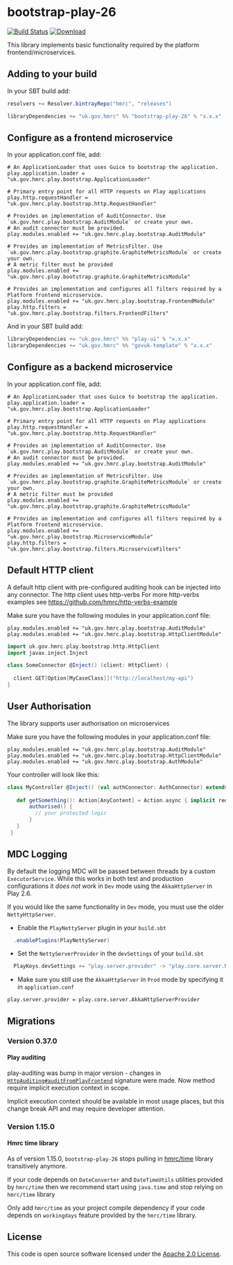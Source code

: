 
# bootstrap-play-26

[![Build Status](https://travis-ci.org/hmrc/bootstrap-play-26.svg?branch=master)](https://travis-ci.org/hmrc/bootstrap-play-26) [ ![Download](https://api.bintray.com/packages/hmrc/releases/bootstrap-play-26/images/download.svg) ](https://bintray.com/hmrc/releases/bootstrap-play-26/_latestVersion)

This library implements basic functionality required by the platform frontend/microservices.


## Adding to your build

In your SBT build add:

```scala
resolvers += Resolver.bintrayRepo("hmrc", "releases")

libraryDependencies += "uk.gov.hmrc" %% "bootstrap-play-26" % "x.x.x"
```

## Configure as a frontend microservice

In your application.conf file, add:

```properties
# An ApplicationLoader that uses Guice to bootstrap the application.
play.application.loader = "uk.gov.hmrc.play.bootstrap.ApplicationLoader"

# Primary entry point for all HTTP requests on Play applications
play.http.requestHandler = "uk.gov.hmrc.play.bootstrap.http.RequestHandler"

# Provides an implementation of AuditConnector. Use `uk.gov.hmrc.play.bootstrap.AuditModule` or create your own.
# An audit connector must be provided.
play.modules.enabled += "uk.gov.hmrc.play.bootstrap.AuditModule"

# Provides an implementation of MetricsFilter. Use `uk.gov.hmrc.play.bootstrap.graphite.GraphiteMetricsModule` or create your own.
# A metric filter must be provided
play.modules.enabled += "uk.gov.hmrc.play.bootstrap.graphite.GraphiteMetricsModule"

# Provides an implementation and configures all filters required by a Platform frontend microservice.
play.modules.enabled += "uk.gov.hmrc.play.bootstrap.FrontendModule"
play.http.filters = "uk.gov.hmrc.play.bootstrap.filters.FrontendFilters"

```

And in your SBT build add:

```scala
libraryDependencies += "uk.gov.hmrc" %% "play-ui" % "x.x.x"
libraryDependencies += "uk.gov.hmrc" %% "govuk-template" % "x.x.x"
```

## Configure as a backend microservice

In your application.conf file, add:

```properties
# An ApplicationLoader that uses Guice to bootstrap the application.
play.application.loader = "uk.gov.hmrc.play.bootstrap.ApplicationLoader"

# Primary entry point for all HTTP requests on Play applications
play.http.requestHandler = "uk.gov.hmrc.play.bootstrap.http.RequestHandler"

# Provides an implementation of AuditConnector. Use `uk.gov.hmrc.play.bootstrap.AuditModule` or create your own.
# An audit connector must be provided.
play.modules.enabled += "uk.gov.hmrc.play.bootstrap.AuditModule"

# Provides an implementation of MetricsFilter. Use `uk.gov.hmrc.play.bootstrap.graphite.GraphiteMetricsModule` or create your own.
# A metric filter must be provided
play.modules.enabled += "uk.gov.hmrc.play.bootstrap.graphite.GraphiteMetricsModule"

# Provides an implementation and configures all filters required by a Platform frontend microservice.
play.modules.enabled += "uk.gov.hmrc.play.bootstrap.MicroserviceModule"
play.http.filters = "uk.gov.hmrc.play.bootstrap.filters.MicroserviceFilters"

```

## Default HTTP client

A default http client with pre-configured auditing hook can be injected into any connector. The http client uses http-verbs
For more http-verbs examples see https://github.com/hmrc/http-verbs-example 


Make sure you have the following modules in your application.conf file:

```properties
play.modules.enabled += "uk.gov.hmrc.play.bootstrap.AuditModule"
play.modules.enabled += "uk.gov.hmrc.play.bootstrap.HttpClientModule"
```


```scala
import uk.gov.hmrc.play.bootstrap.http.HttpClient
import javax.inject.Inject

class SomeConnector @Inject() (client: HttpClient) {
  
  client.GET[Option[MyCaseClass]]("http://localhost/my-api")
}
```

## User Authorisation

The library supports user authorisation on microservices

Make sure you have the following modules in your application.conf file:

```
play.modules.enabled += "uk.gov.hmrc.play.bootstrap.AuditModule"
play.modules.enabled += "uk.gov.hmrc.play.bootstrap.HttpClientModule"
play.modules.enabled += "uk.gov.hmrc.play.bootstrap.AuthModule"
```

Your controller will look like this:
```scala
class MyController @Inject() (val authConnector: AuthConnector) extends BaseController with AuthorisedFunctions {
   
   def getSomething(): Action[AnyContent] = Action.async { implicit request ⇒
       authorised() {
         // your protected logic
       } 
   }
 }
```

## MDC Logging

By default the logging MDC will be passed between threads by a custom `ExecutorService`.
While this works in both test and production configurations it _does not work_ in `Dev`
mode using the `AkkaHttpServer` in Play 2.6.

If you would like the same functionality in `Dev` mode, you must use the older
`NettyHttpServer`.

* Enable the `PlayNettyServer` plugin in your `build.sbt`
```scala
  .enablePlugins(PlayNettyServer)
```

* Set the `NettyServerProvider` in the `devSettings` of your `build.sbt`
```scala
  PlayKeys.devSettings += "play.server.provider" -> "play.core.server.NettyServerProvider"
```

* Make sure you still use the `AkkaHttpServer` in `Prod` mode by specifying it in `application.conf`
```hocon
play.server.provider = play.core.server.AkkaHttpServerProvider
```

## Migrations

### Version 0.37.0

#### Play auditing
play-auditing was bump in major version - changes in [`HttpAuditing#auditFromPlayFrontend`](https://github.com/hmrc/play-auditing/blob/be52847234b113eab713faaeb6b40d00bf4a3bcd/src/main/scala/uk/gov/hmrc/play/audit/http/HttpAuditing.scala#L52) signature  were made.
Now method require implicit execution context in scope.

Implicit execution context should be available in most usage places, but this change break API and may require developer attention.  

### Version 1.15.0

#### Hmrc time library
As of version 1.15.0, `bootstrap-play-26` stops pulling in [hmrc/time](https://github.com/hmrc/time) library transitively anymore. 

If your code depends on `DateConverter` and `DateTimeUtils` utilities provided by `hmrc/time` then we recommend start using `java.time` and stop relying on `hmrc/time` library

Only add `hmrc/time` as your project compile dependency if your code depends on `workingdays` feature provided by the `hmrc/time` library.

## License

This code is open source software licensed under the [Apache 2.0 License]("http://www.apache.org/licenses/LICENSE-2.0.html").
    
    
